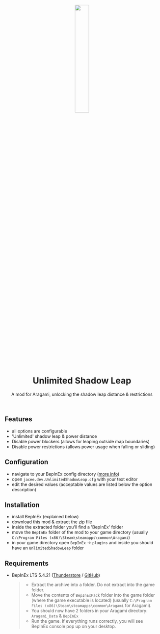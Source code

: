 ﻿<p align="center">
  <img width="30%" align="center" src="https://shared.steamstatic.com/store_item_assets/steam/apps/280160/logo_2x.png?t=1667388449" alt="">
</p>
  <h1 align="center">
  Unlimited Shadow Leap
</h1>
<p align="center">
  A mod for Aragami, unlocking the shadow leap distance & restrictions
</p>
<br>

## Features

- all options are configurable
- 'Unlimited' shadow leap & power distance
- Disable power blockers (allows for leaping outside map boundaries)
- Disable power restrictions (allows power usage when falling or sliding)

## Configuration

- navigate to your BepInEx config directory ([more info](https://docs.bepinex.dev/articles/user_guide/configuration.html))
- open `jacee.dev.UnlimitedShadowLeap.cfg` with your text editor
- edit the desired values (acceptable values are listed below the option description)

## Installation

- install BepInEx (explained below)
- download this mod & extract the zip file
- inside the extracted folder you'll find a 'BepInEx' folder
- move the `BepInEx` folder of the mod to your game directory (usually `C:\Program Files (x86)\Steam\steamapps\common\Aragami`)
- in your game directory open `BepInEx` -> `plugins` and inside you should have an `UnlimitedShadowLeap` folder

## Requirements

- BepInEx LTS 5.4.21 ([Thunderstore﻿](https://thunderstore.io/c/lethal-company/p/BepInEx/BepInExPack/) / [GitHub](https://github.com/BepInEx/BepInEx/releases/tag/v5.4.21))
  
  > - Extract the archive into a folder. Do not extract into the game folder.
  > - Move the contents of `BepInExPack` folder into the game folder (where the game executable is located) (usually `C:\Program Files (x86)\Steam\steamapps\common\Aragami` for Aragami).
  > - You should now have 2 folders in your Aragami directory: `Aragami_Data` & `BepInEx`
  > - Run the game. If everything runs correctly, you will see BepInEx console pop up on your desktop.
